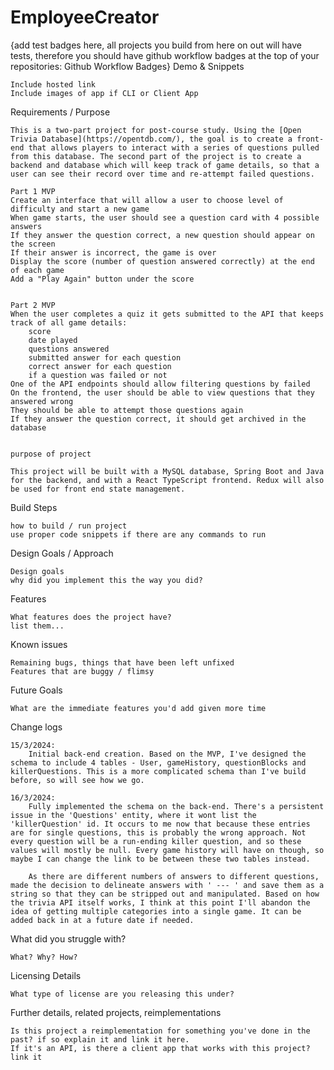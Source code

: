 # EmployeeCreator

{add test badges here, all projects you build from here on out will have tests, therefore you should have github workflow badges at the top of your repositories: Github Workflow Badges}
Demo & Snippets

    Include hosted link
    Include images of app if CLI or Client App

Requirements / Purpose

    This is a two-part project for post-course study. Using the [Open Trivia Database](https://opentdb.com/), the goal is to create a front-end that allows players to interact with a series of questions pulled from this database. The second part of the project is to create a backend and database which will keep track of game details, so that a user can see their record over time and re-attempt failed questions.

    Part 1 MVP
    Create an interface that will allow a user to choose level of difficulty and start a new game
    When game starts, the user should see a question card with 4 possible answers
    If they answer the question correct, a new question should appear on the screen
    If their answer is incorrect, the game is over
    Display the score (number of question answered correctly) at the end of each game
    Add a "Play Again" button under the score


    Part 2 MVP
    When the user completes a quiz it gets submitted to the API that keeps track of all game details:
        score
        date played
        questions answered
        submitted answer for each question
        correct answer for each question
        if a question was failed or not
    One of the API endpoints should allow filtering questions by failed
    On the frontend, the user should be able to view questions that they answered wrong
    They should be able to attempt those questions again
    If they answer the question correct, it should get archived in the database


    purpose of project

    This project will be built with a MySQL database, Spring Boot and Java for the backend, and with a React TypeScript frontend. Redux will also be used for front end state management.

Build Steps

    how to build / run project
    use proper code snippets if there are any commands to run

Design Goals / Approach

    Design goals
    why did you implement this the way you did?

Features

    What features does the project have?
    list them...

Known issues

    Remaining bugs, things that have been left unfixed
    Features that are buggy / flimsy

Future Goals

    What are the immediate features you'd add given more time

Change logs

    15/3/2024:
        Initial back-end creation. Based on the MVP, I've designed the schema to include 4 tables - User, gameHistory, questionBlocks and killerQuestions. This is a more complicated schema than I've build before, so will see how we go.

    16/3/2024:
        Fully implemented the schema on the back-end. There's a persistent issue in the 'Questions' entity, where it wont list the 'killerQuestion' id. It occurs to me now that because these entries are for single questions, this is probably the wrong approach. Not every question will be a run-ending killer question, and so these values will mostly be null. Every game history will have on though, so maybe I can change the link to be between these two tables instead.

        As there are different numbers of answers to different questions, made the decision to delineate answers with ' --- ' and save them as a string so that they can be stripped out and manipulated. Based on how the trivia API itself works, I think at this point I'll abandon the idea of getting multiple categories into a single game. It can be added back in at a future date if needed.




What did you struggle with?

    What? Why? How?

Licensing Details

    What type of license are you releasing this under?

Further details, related projects, reimplementations

    Is this project a reimplementation for something you've done in the past? if so explain it and link it here.
    If it's an API, is there a client app that works with this project? link it
